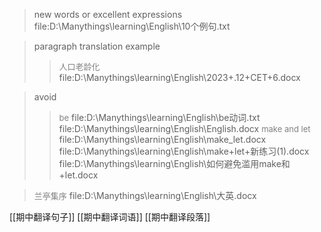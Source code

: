 >new words or excellent expressions 
>file:D:\Manythings\learning\English\10个例句.txt

>paragraph translation example
>><font color = grey size = 2>人口老龄化</font>
file:D:\Manythings\learning\English\2023+.12+CET+6.docx

>avoid
>><font color = grey size = 2> be</font>
file:D:\Manythings\learning\English\be动词.txt
file:D:\Manythings\learning\English\English.docx
>><font color = grey size = 2> make and let</font>
file:D:\Manythings\learning\English\make_let.docx
file:D:\Manythings\learning\English\make+let+新练习(1).docx
file:D:\Manythings\learning\English\如何避免滥用make和+let.docx

><font color = grey size = 2>兰亭集序</font>
file:D:\Manythings\learning\English\大英.docx

[[期中翻译句子]]
[[期中翻译词语]]
[[期中翻译段落]]